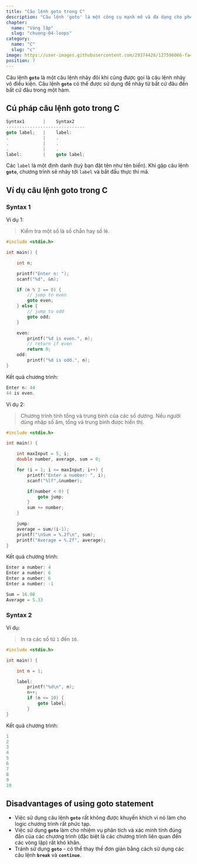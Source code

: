 ```yaml
---
title: "Câu lệnh goto trong C"
description: "Câu lệnh 'goto' là một công cụ mạnh mẽ và đa dạng cho phép bạn kiểm soát luồng của chương trình. Mặc dù nó có thể gây ra chút trở ngại trong việc đọc code và khả năng debug không quá linh hoạt, nhưng có các tình huống đặc biệt khi sử dụng 'goto' có thể là lựa chọn hợp lý. Học cách sử dụng 'goto' một cách chín chắn và hiệu quả để xử lý các tình huống phức tạp trong lập trình C."
chapter:
  name: "Vòng lặp"
  slug: "chuong-04-loops"
category:
  name: "C"
  slug: "c"
image: https://user-images.githubusercontent.com/29374426/127596066-fa46df01-982f-4a72-b6d1-f7d8f5c5a9b3.png
position: 7
---
```


Câu lệnh **`goto`** là một câu lệnh nhảy đôi khi cũng được gọi là câu lệnh nhảy vô điều kiện. Câu lệnh **`goto`** có thể được sử dụng để nhảy từ bất cứ đâu đến bất cứ đâu trong một hàm.

## Cú pháp câu lệnh goto trong C

```cpp
Syntax1       |    Syntax2
------------------------------
goto label;   |    label:
.             |    .
.             |    .
.             |    .
label:        |    goto label;
```

Các `label` là một định danh (tuỳ bạn đặt tên như tên biến). Khi gặp câu lệnh **`goto`**, chương trình sẽ nhảy tới `label` và bắt đầu thực thi mã.

## Ví dụ câu lệnh goto trong C

### Syntax 1

Ví dụ 1:

> Kiểm tra một số là số chẵn hay số lẻ.

```cpp
#include <stdio.h>

int main() {

    int n;

    printf("Enter n: ");
    scanf("%d", &n);

    if (n % 2 == 0) {
        // jump to even
        goto even;
    } else {
        // jump to odd
        goto odd;
    }

    even:
        printf("%d is even.", n);
        // return if even
        return 0;
    odd:
        printf("%d is odd.", n);
}
```

Kết quả chương trình:

```cpp
Enter n: 44
44 is even.
```

Ví dụ 2:

> Chương trình tính tổng và trung bình của các số dương. Nếu người dùng nhập số âm, tổng và trung bình được hiển thị.

```cpp
#include <stdio.h>

int main() {

    int maxInput = 5, i;
    double number, average, sum = 0;

    for (i = 1; i <= maxInput; i++) {
        printf("Enter a number: ", i);
        scanf("%lf",&number);

        if(number < 0) {
            goto jump;
        }
        sum += number;
    }

    jump:
    average = sum/(i-1);
    printf("\nSum = %.2f\n", sum);
    printf("Average = %.2f", average);
}
```

Kết quả chương trình:

```cpp
Enter a number: 4
Enter a number: 6
Enter a number: 6
Enter a number: -1

Sum = 16.00
Average = 5.33
```

### Syntax 2

Ví dụ:

> In ra các số từ `1` đến `10`.

```cpp
#include <stdio.h>

int main() {

    int n = 1;

    label:
        printf("%d\n", n);
        n++;
        if (n <= 10) {
            goto label;
        }
}
```

Kết quả chương trình:

```cpp
1
2
3
4
5
6
7
8
9
10
```

## Disadvantages of using goto statement

- Việc sử dụng câu lệnh **`goto`** rất không được khuyến khích vì nó làm cho logic chương trình rất phức tạp.
- Việc sử dụng **`goto`** làm cho nhiệm vụ phân tích và xác minh tính đúng đắn của các chương trình (đặc biệt là các chương trình liên quan đến các vòng lặp) rất khó khăn.
- Tránh sử dụng **`goto`** - có thể thay thế đơn giản bằng cách sử dụng các câu lệnh **`break`** và **`continue`**.
